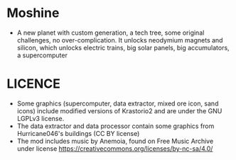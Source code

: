# Moshine
- A new planet with custom generation, a tech tree, some original challenges, no over-complication. It unlocks neodymium magnets and silicon, which unlocks electric trains, big solar panels, big accumulators, a supercomputer





# LICENCE
- Some graphics (supercomputer, data extractor, mixed ore icon, sand icons) include modified versions of Krastorio2 and are under the GNU LGPLv3 license.
- The data extractor and data processor contain some graphics from Hurricane046's buildings (CC BY license)
- The mod includes music by Anemoia, found on Free Music Archive under license https://creativecommons.org/licenses/by-nc-sa/4.0/